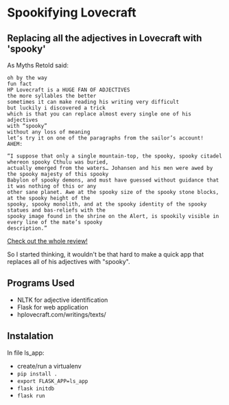 # Spookifying Lovecraft
## Replacing all the adjectives in Lovecraft with 'spooky'

As Myths Retold said:

```
oh by the way
fun fact
HP Lovecraft is a HUGE FAN OF ADJECTIVES
the more syllables the better
sometimes it can make reading his writing very difficult
but luckily i discovered a trick
which is that you can replace almost every single one of his adjectives
with “spooky”
without any loss of meaning
let’s try it on one of the paragraphs from the sailor’s account!
AHEM:

“I suppose that only a single mountain-top, the spooky, spooky citadel whereon spooky Cthulu was buried,
actually emerged from the waters… Johansen and his men were awed by the spooky majesty of this spooky 
Babylon of spooky demons, and must have guessed without guidance that it was nothing of this or any 
other sane planet. Awe at the spooky size of the spooky stone blocks, at the spooky height of the 
spooky, spooky monolith, and at the spooky identity of the spooky statues and bas-reliefs with the 
spooky image found in the shrine on the Alert, is spookily visible in every line of the mate’s spooky 
description.”
```
[Check out the whole review!](http://bettermyths.com/boats-an-elder-gods-only-weakness/)

So I started thinking, it wouldn't be that hard to make a quick app that replaces all of his adjectives with "spooky".

## Programs Used
* NLTK for adjective identification
* Flask for web application
* hplovecraft.com/writings/texts/

## Instalation
In file ls_app:
* create/run a virtualenv
* `pip install .`
* `export FLASK_APP=ls_app`
* `flask initdb`
* `flask run`